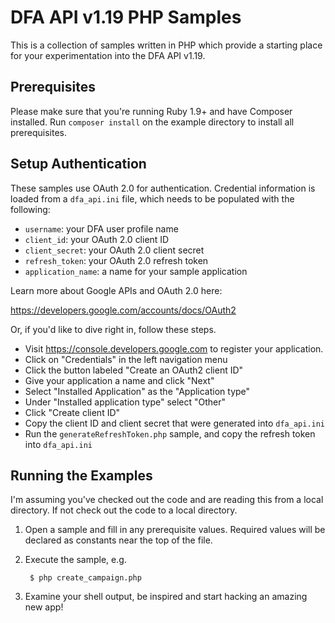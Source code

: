# DFA API v1.19 PHP Samples

This is a collection of samples written in PHP which provide a starting place
for your experimentation into the DFA API v1.19.

## Prerequisites

Please make sure that you're running Ruby 1.9+ and have Composer installed. Run
`composer install` on the example directory to install all prerequisites.

## Setup Authentication

These samples use OAuth 2.0 for authentication. Credential information is loaded
from a `dfa_api.ini` file, which needs to be populated with the following:

 - `username`: your DFA user profile name
 - `client_id`: your OAuth 2.0 client ID
 - `client_secret`: your OAuth 2.0 client secret
 - `refresh_token`: your OAuth 2.0 refresh token
 - `application_name`: a name for your sample application

Learn more about Google APIs and OAuth 2.0 here:

https://developers.google.com/accounts/docs/OAuth2

Or, if you'd like to dive right in, follow these steps.
 - Visit https://console.developers.google.com to register your application.
 - Click on "Credentials" in the left navigation menu
 - Click the button labeled "Create an OAuth2 client ID"
 - Give your application a name and click "Next"
 - Select "Installed Application" as the "Application type"
 - Under "Installed application type" select "Other"
 - Click "Create client ID"
 - Copy the client ID and client secret that were generated into `dfa_api.ini`
 - Run the `generateRefreshToken.php` sample, and copy the refresh token into
   `dfa_api.ini`

## Running the Examples

I'm assuming you've checked out the code and are reading this from a local
directory. If not check out the code to a local directory.

1. Open a sample and fill in any prerequisite values. Required values will be
declared as constants near the top of the file.

2. Execute the sample, e.g.

        $ php create_campaign.php

3. Examine your shell output, be inspired and start hacking an amazing new app!
